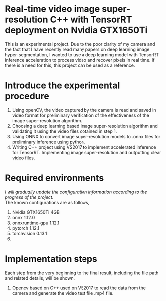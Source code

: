 # Real-time video image super-resolution C++ with TensorRT deployment on Nvidia GTX1650Ti
This is an experimental project. Due to the poor clarity of my camera and the fact that I have recently read many papers on deep learning image hyper-segmentation, I wanted to use a deep learning model with TensorRT inference acceleration to process video and recover pixels in real time. If there is a need for this, this project can be used as a reference.
# Introduce the experimental procedure
1. Using openCV, the video captured by the camera is read and saved in video format for preliminary verification of the effectiveness of the image super-resolution algorithm.
2. Choosing a deep learning based image super-resolution algorithm and validating it using the video files obtained in step 1.
3. Using ONNX to convert image super-resolution models to .onnx files for preliminary inference using python.
4. Writing C++ project using VS2017 to implement accelerated inference for TensorRT. Implementing image super-resolution and outputting clear video files.

# Required environments
*I will gradually update the configuration information according to the progress of the project.*  
The known configurations are as follows,
1. Nvidia GTX1650Ti 4GB
2. onnx 1.12.0
3. onnxruntime-gpu 1.12.1
4. pytorch 1.12.1
5. torchvision 0.13.1
6. 



# Implementation steps
Each step from the very beginning to the final result, including the file path and related details, will be shown.
1. Opencv based on C++ used on VS2017 to read the data from the camera and generate the video test file .mp4 file.
